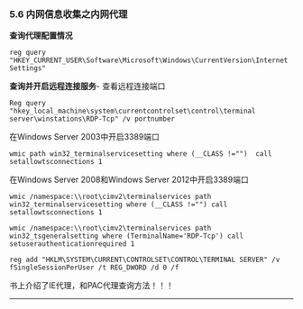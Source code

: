 ### 5.6 内网信息收集之内网代理

**查询代理配置情况**

    reg query "HKEY_CURRENT_USER\Software\Microsoft\Windows\CurrentVersion\Internet Settings"
    
        

**查询并开启远程连接服务**-
查看远程连接端口

    Reg query "hkey_local_machine\system\currentcontrolset\control\terminal server\winstations\RDP-Tcp" /v portnumber
    
        

在Windows Server 2003中开启3389端口

    wmic path win32_terminalservicesetting where (__CLASS !="")  call setallowtsconnections 1
    
        

在Windows Server 2008和Windows Server 2012中开启3389端口

    wmic /namespace:\\root\cimv2\terminalservices path win32_terminalservicesetting where (__CLASS !="") call setallowtsconnections 1
    
    wmic /namespace:\\root\cimv2\terminalservices path win32_tsgeneralsetting where (TerminalName='RDP-Tcp') call setuserauthenticationrequired 1
    
    reg add "HKLM\SYSTEM\CURRENT\CONTROLSET\CONTROL\TERMINAL SERVER" /v fSingleSessionPerUser /t REG_DWORD /d 0 /f
    
        

书上介绍了IE代理，和PAC代理查询方法！！！

* * *
